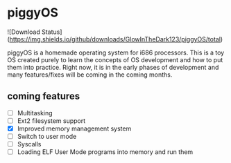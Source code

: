 # piggyOS 
![Download Status] (https://img.shields.io/github/downloads/GlowInTheDark123/piggyOS/total)

piggyOS is a homemade operating system for i686 processors. This is a toy OS created purely
to learn the concepts of OS development and how to put them into practice. Right now, it 
is in the early phases of development and many features/fixes will be coming in the coming months.

## coming features
- [ ] Multitasking
- [ ] Ext2 filesystem support
- [x] Improved memory management system
- [ ] Switch to user mode
- [ ] Syscalls
- [ ] Loading ELF User Mode programs into memory and run them
